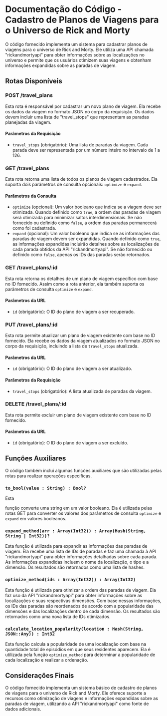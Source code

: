 # Documentação do Código - Cadastro de Planos de Viagens para o Universo de Rick and Morty

O código fornecido implementa um sistema para cadastrar planos de viagens para o universo de Rick and Morty. Ele utiliza uma API chamada "rickandmortyapi" para obter informações sobre as localizações no universo e permite que os usuários otimizem suas viagens e obtenham informações expandidas sobre as paradas de viagem.

## Rotas Disponíveis

### POST /travel_plans

Esta rota é responsável por cadastrar um novo plano de viagem. Ela recebe os dados da viagem no formato JSON no corpo da requisição. Os dados devem incluir uma lista de "travel_stops" que representam as paradas planejadas da viagem.

#### Parâmetros da Requisição

- `travel_stops` (obrigatório): Uma lista de paradas da viagem. Cada parada deve ser representada por um número inteiro no intervalo de 1 a 126.

### GET /travel_plans

Esta rota retorna uma lista de todos os planos de viagem cadastrados. Ela suporta dois parâmetros de consulta opcionais: `optimize` e `expand`.

#### Parâmetros da Consulta

- `optimize` (opcional): Um valor booleano que indica se a viagem deve ser otimizada. Quando definido como `true`, a ordem das paradas de viagem será otimizada para minimizar saltos interdimensionais. Se não fornecido ou definido como `false`, a ordem das paradas permanecerá como foi cadastrada.
- `expand` (opcional): Um valor booleano que indica se as informações das paradas de viagem devem ser expandidas. Quando definido como `true`, as informações expandidas incluirão detalhes sobre as localizações de cada parada obtidos da API "rickandmortyapi". Se não fornecido ou definido como `false`, apenas os IDs das paradas serão retornados.

### GET /travel_plans/:id

Esta rota retorna os detalhes de um plano de viagem específico com base no ID fornecido. Assim como a rota anterior, ela também suporta os parâmetros de consulta `optimize` e `expand`.

#### Parâmetros da URL

- `id` (obrigatório): O ID do plano de viagem a ser recuperado.

### PUT /travel_plans/:id

Esta rota permite atualizar um plano de viagem existente com base no ID fornecido. Ela recebe os dados da viagem atualizados no formato JSON no corpo da requisição, incluindo a lista de `travel_stops` atualizada.

#### Parâmetros da URL

- `id` (obrigatório): O ID do plano de viagem a ser atualizado.

#### Parâmetros da Requisição

- `travel_stops` (obrigatório): A lista atualizada de paradas da viagem.

### DELETE /travel_plans/:id

Esta rota permite excluir um plano de viagem existente com base no ID fornecido.

#### Parâmetros da URL

- `id` (obrigatório): O ID do plano de viagem a ser excluído.

## Funções Auxiliares

O código também inclui algumas funções auxiliares que são utilizadas pelas rotas para realizar operações específicas.

### `to_bool(value : String) : Bool?`

Esta

 função converte uma string em um valor booleano. Ela é utilizada pelas rotas GET para converter os valores dos parâmetros de consulta `optimize` e `expand` em valores booleanos.

### `expand_method(arr : Array(Int32)) : Array(Hash(String, String | Int32))?`

Esta função é utilizada para expandir as informações das paradas de viagem. Ela recebe uma lista de IDs de paradas e faz uma chamada à API "rickandmortyapi" para obter informações detalhadas sobre cada parada. As informações expandidas incluem o nome da localização, o tipo e a dimensão. Os resultados são retornados como uma lista de hashes.

### `optimize_method(ids : Array(Int32)) : Array(Int32)`

Esta função é utilizada para otimizar a ordem das paradas de viagem. Ela faz uso da API "rickandmortyapi" para obter informações sobre as localizações e suas respectivas dimensões. Com base nessas informações, os IDs das paradas são reordenados de acordo com a popularidade das dimensões e das localizações dentro de cada dimensão. Os resultados são retornados como uma nova lista de IDs otimizados.

### `calculate_location_popularity(location : Hash(String, JSON::Any)) : Int32`

Esta função calcula a popularidade de uma localização com base na quantidade total de episódios em que seus residentes aparecem. Ela é utilizada pela função `optimize_method` para determinar a popularidade de cada localização e realizar a ordenação.

## Considerações Finais

O código fornecido implementa um sistema básico de cadastro de planos de viagens para o universo de Rick and Morty. Ele oferece suporte a recursos como otimização de viagens e informações expandidas sobre as paradas de viagem, utilizando a API "rickandmortyapi" como fonte de dados adicionais.